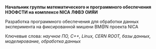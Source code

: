 **Начальник группы математического и программного обеспечения НЭОФСТИ на комплексе NICA ЛФВЭ ОИЯИ**

Разработка программного обеспечения для обработки данных эксперимента на фиксированной мишени BM@N проекта NICA

Ключевые слова: *научное ПО, C++, Linux, CERN ROOT, базы данных, моделирование, обработка данных*